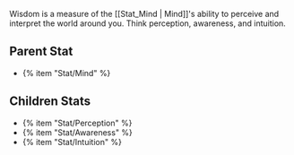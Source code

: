Wisdom is a measure of the [[Stat_Mind | Mind]]'s ability to perceive and interpret the world around you. Think perception, awareness, and intuition.

## Parent Stat

* {% item "Stat/Mind" %}

## Children Stats

* {% item "Stat/Perception" %}
* {% item "Stat/Awareness" %}
* {% item "Stat/Intuition" %}
